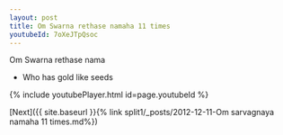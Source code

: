 ```yaml
---
layout: post
title: Om Swarna rethase namaha 11 times
youtubeId: 7oXeJTpQsoc
---
```

 
 
Om Swarna rethase nama 
 
 -  Who has gold like seeds 
 
  
 
  
 
 
 
 
 
 


{% include youtubePlayer.html id=page.youtubeId %}
 
[Next]({{ site.baseurl }}{% link  split1/_posts/2012-12-11-Om sarvagnaya namaha 11 times.md%})
 
